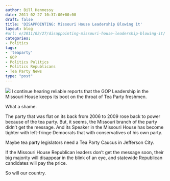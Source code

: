 ```yaml
---
author: Bill Hennessy
date: 2011-02-27 10:37:00+00:00
draft: false
title: 'DISAPPOINTING: Missouri House Leadership Blowing it'
layout: blog
#url: e/2011/02/27/disappointing-missouri-house-leadership-blowing-it/
categories:
- Politics
tags:
- 'teaparty'
- GOP
- Politics Politics
- Politics Republicans
- Tea Party News
type: "post"
---
```


![](https://ferrelljenkins.files.wordpress.com/2008/11/missouri_capitol-t.jpg)
I continue hearing reliable reports that the GOP Leadership in the Missouri House keeps its boot on the throat of Tea Party freshmen. 

 

What a shame.

 

The party that was flat on its back from 2006 to 2009 rose back to power because of the tea party. But, it seems, the Missouri branch of the party didn’t get the message. And its Speaker in the Missouri House has become tighter with left-fringe Democrats that with conservatives of his own party. 

 

Maybe tea party legislators need a Tea Party Caucus in Jefferson City. 

 

If the Missouri House Republican leaders don’t get the message soon, their big majority will disappear in the blink of an eye, and statewide Republican candidates will pay the price. 

 

So will our country. 
